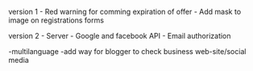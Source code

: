 version 1
    - Red warning for comming expiration of offer 
    - Add mask to image on registrations forms

version 2
    - Server
    - Google and facebook API
    - Email authorization

-multilanguage
-add way for blogger to check business web-site/social media